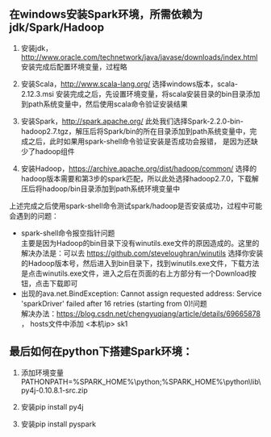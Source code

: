 ## 在windows安装Spark环境，所需依赖为jdk/Spark/Hadoop

1. 安装jdk，http://www.oracle.com/technetwork/java/javase/downloads/index.html
安装完成后配置环境变量，过程略

2. 安装Scala，http://www.scala-lang.org/
选择windows版本，scala-2.12.3.msi
安装完成之后，先设置环境变量，将scala安装目录的bin目录添加到path系统变量中，然后使用scala命令验证安装结果

3. 安装Spark，http://spark.apache.org/
此处我们选择Spark-2.2.0-bin-hadoop2.7.tgz，解压后将Spark/bin的所在目录添加到path系统变量中，完成之后，此时如果用spark-shell命令验证安装是否成功会报错，
是因为还缺少了hadoop组件

4. 安装Hadoop，https://archive.apache.org/dist/hadoop/common/
选择的hadoop版本需要和第3步的spark匹配，所以此处选择hadoop2.7.0，下载解压后将hadoop/bin目录添加到path系统环境变量中

上述完成之后使用spark-shell命令测试spark/hadoop是否安装成功，过程中可能会遇到的问题：  
* spark-shell命令报空指针问题  
主要是因为Hadoop的bin目录下没有winutils.exe文件的原因造成的。这里的解决办法是：可以去 https://github.com/steveloughran/winutils 选择你安装的Hadoop版本号，然后进入到bin目录下，找到winutils.exe文件，下载方法是点击winutils.exe文件，进入之后在页面的右上方部分有一个Download按钮，点击下载即可
* 出现的ava.net.BindException: Cannot assign requested address: Service 'sparkDriver' failed after 16 retries (starting from 0)!问题  
解决办法：https://blog.csdn.net/chengyuqiang/article/details/69665878 ，
hosts文件中添加 <本机ip> sk1

## 最后如何在python下搭建Spark环境：
1. 添加环境变量  
PATHONPATH=%SPARK_HOME%\python;%SPARK_HOME%\python\lib\py4j-0.10.8.1-src.zip
2. 安装pip install py4j

3. 安装pip install pyspark
